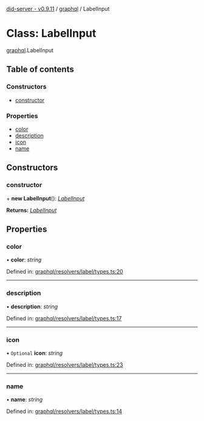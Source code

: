 [did-server - v0.9.11](../README.md) / [graphql](../modules/graphql.md) / LabelInput

# Class: LabelInput

[graphql](../modules/graphql.md).LabelInput

## Table of contents

### Constructors

- [constructor](graphql.labelinput.md#constructor)

### Properties

- [color](graphql.labelinput.md#color)
- [description](graphql.labelinput.md#description)
- [icon](graphql.labelinput.md#icon)
- [name](graphql.labelinput.md#name)

## Constructors

### constructor

\+ **new LabelInput**(): [*LabelInput*](graphql.labelinput.md)

**Returns:** [*LabelInput*](graphql.labelinput.md)

## Properties

### color

• **color**: *string*

Defined in: [graphql/resolvers/label/types.ts:20](https://github.com/Puzzlepart/did/blob/dev/server/graphql/resolvers/label/types.ts#L20)

___

### description

• **description**: *string*

Defined in: [graphql/resolvers/label/types.ts:17](https://github.com/Puzzlepart/did/blob/dev/server/graphql/resolvers/label/types.ts#L17)

___

### icon

• `Optional` **icon**: *string*

Defined in: [graphql/resolvers/label/types.ts:23](https://github.com/Puzzlepart/did/blob/dev/server/graphql/resolvers/label/types.ts#L23)

___

### name

• **name**: *string*

Defined in: [graphql/resolvers/label/types.ts:14](https://github.com/Puzzlepart/did/blob/dev/server/graphql/resolvers/label/types.ts#L14)
